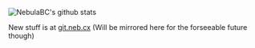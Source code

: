 ![NebulaBC's github stats](https://github-readme-stats.vercel.app/api?username=nebulabc&show_icons=true&theme=radical)

New stuff is at [git.neb.cx](https://git.neb.cx/neb/) (Will be mirrored here for the forseeable future though)

<!-- 
<details>
<summary>XMR - Tips are appreciated</summary>
<br>
48xZM3vLNqTHjgLUShN3ocNFhMWQ8E8j9WZwwBCMEd6nCuYXJfLdkXqCw9YeKNtnyDiJXz6VPDMf4M6ZrgyiJDavMprQyxq
</details> 
-->

